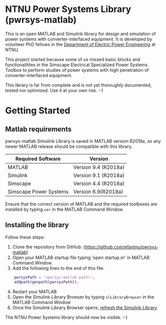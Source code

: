 # NTNU Power Systems Library (pwrsys-matlab)
This is an open MATLAB and Simulink library for design and simulation of power systems with converter-interfaced equipment. It is developed by volunteer PhD fellows in the [Department of Electric Power Engineering](https://www.ntnu.edu/iel/) at NTNU.

This project started because some of us missed basic blocks and functionalitites in the Simscape Electrical Specialized Power Systems Toolbox to perform studies of power systems with high penetration of converter-interfaced equipment. 

This library is far from complete and is not yet thoroughly documented, tested nor optimized. Use it at your own risk. :-)

# Getting Started

## Matlab requirements
pwrsys-matlab Simulink Library is saved in MATLAB version R2018a, so any newer MATLAB release should be compatible with this library.

|**Required Software**|**Version**|
|---|---|
|MATLAB|Version 9.4 (R2018a)|
|Simulink|Version 9.1 (R2018a)|
|Simscape|Version 4.4 (R2018a)|
|Simscape Power Systems|Version 6.9(R2018a)|
 
Ensure that the correct version of MATLAB and the required toolboxes are installed by typing `ver` in the MATLAB Command Window.

## Installing the library

Follow these steps:
1. Clone the repository from GitHub: (https://github.com/efantnu/pwrsys-matlab)
2. Open your MATLAB startup file typing 'open startup.m' in MATLAB Command Window.
3. Add the following lines to the end of this file:
```matlab
    pwrsysPath = '<pwrsys-matlab path>';
    addpath(genpath(pwrsysPath));
```
4. Restart your MATLAB
5. Open the Simulink Library Browser by typing `slLibraryBrowser` in the MATLAB Command Window
6. Once the Simulink Library Browser opens, [refresh the Simulink Library](http://www.mathworks.com/help/simulink/gui/use-the-library-browser.html).

The NTNU Power Systems library should now be visible. :-)









